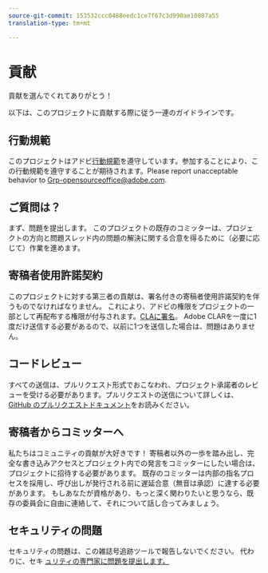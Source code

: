 ```yaml
---
source-git-commit: 153532ccc0488eedc1ce7f67c3d990ae10087a55
translation-type: tm+mt

---
```

# 貢献

貢献を選んでくれてありがとう！

以下は、このプロジェクトに貢献する際に従う一連のガイドラインです。

## 行動規範

このプロジェクトはアドビ[行動規範](code-of-conduct.md)を遵守しています。参加することにより、この行動規範を遵守することが期待されます。Please report unacceptable behavior to [Grp-opensourceoffice@adobe.com](mailto:Grp-opensourceoffice@adobe.com).

## ご質問は？

まず、問題を提出します。 このプロジェクトの既存のコミッターは、プロジェクトの方向と問題スレッド内の問題の解決に関する合意を得るために（必要に応じて）作業を進めます。

## 寄稿者使用許諾契約

このプロジェクトに対する第三者の貢献は、署名付きの寄稿者使用許諾契約を伴うものでなければなりません。 これにより、アドビの権限をプロジェクトの一部として再配布する権限が付与されます。[CLAに署名](https://opensource.adobe.com/cla.html)。 Adobe CLARを一度に1度だけ送信する必要があるので、以前に1つを送信した場合は、問題はありません。

## コードレビュー

すべての送信は、プルリクエスト形式でおこなわれ、プロジェクト承諾者のレビューを受ける必要があります。プルリクエストの送信について詳しくは、[GitHub のプルリクエストドキュメント](https://help.github.com/articles/about-pull-requests/)をお読みください。

<!--
Lastly, please follow the [pull request template](PULL_REQUEST_TEMPLATE.md) when
submitting a pull request!
-->

## 寄稿者からコミッターへ

私たちはコミュニティの貢献が大好きです！ 寄稿者以外の一歩を踏み出し、完全な書き込みアクセスとプロジェクト内での発言をコミッターにしたい場合は、プロジェクトに招待する必要があります。 既存のコミッターは内部の指名プロセスを採用し、呼び出しが発行される前に遅延合意（無音は承認）に達する必要があります。 もしあなたが資格があり、もっと深く関わりたいと思うなら、既存の委員会に自由に連絡して、それについて話し合ってみましょう。

## セキュリティの問題

セキュリティの問題は、この雑誌号追跡ツールで報告しないでください。 代わりに、セキ [ュリティの専門家に問題を提出します。](https://helpx.adobe.com/security/alertus.html)
